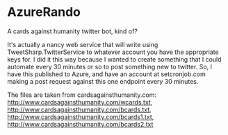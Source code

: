 AzureRando
==========

A cards against humanity twitter bot, kind of?

It's actually a nancy web service that will write using TweetSharp.TwitterService to whatever account 
you have the appropriate keys for.  I did it this way because I wanted to create something that I could automate every 30
minutes or so to post something new to twitter.  So, I have this published to Azure, and have an account at setcronjob.com
making a post request against this one endpoint every 30 minutes.

The files are taken from cardsagainsthumanity.com: http://www.cardsagainsthumanity.com/wcards.txt, 
http://www.cardsagainsthumanity.com/bcards.txt, http://www.cardsagainsthumanity.com/bcards1.txt, 
http://www.cardsagainsthumanity.com/bcards2.txt
